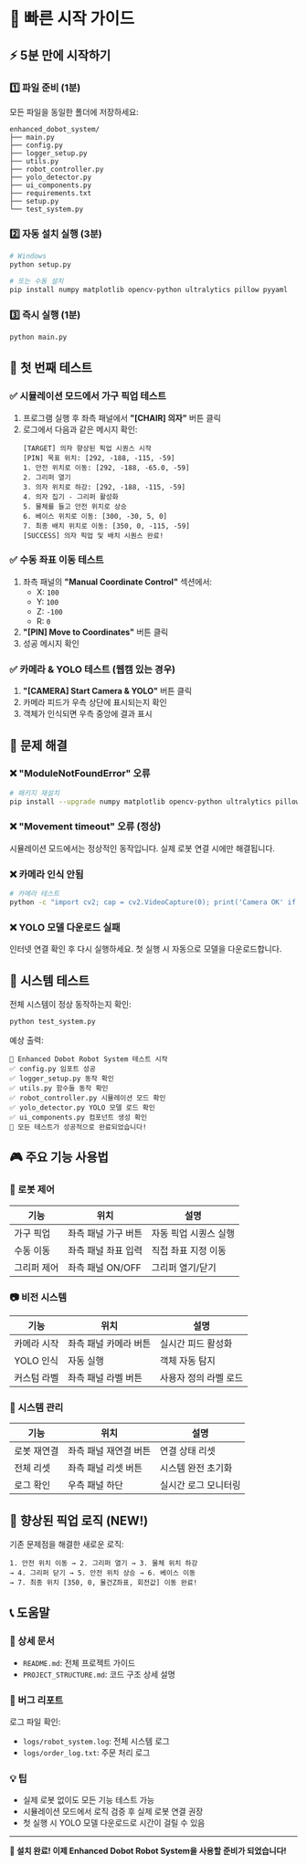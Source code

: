 # 🚀 빠른 시작 가이드

## ⚡ 5분 만에 시작하기

### 1️⃣ 파일 준비 (1분)
모든 파일을 동일한 폴더에 저장하세요:
```
enhanced_dobot_system/
├── main.py
├── config.py
├── logger_setup.py
├── utils.py
├── robot_controller.py
├── yolo_detector.py
├── ui_components.py
├── requirements.txt
├── setup.py
└── test_system.py
```

### 2️⃣ 자동 설치 실행 (3분)
```bash
# Windows
python setup.py

# 또는 수동 설치
pip install numpy matplotlib opencv-python ultralytics pillow pyyaml
```

### 3️⃣ 즉시 실행 (1분)
```bash
python main.py
```

## 🎯 첫 번째 테스트

### ✅ 시뮬레이션 모드에서 가구 픽업 테스트
1. 프로그램 실행 후 좌측 패널에서 **"[CHAIR] 의자"** 버튼 클릭
2. 로그에서 다음과 같은 메시지 확인:
   ```
   [TARGET] 의자 향상된 픽업 시퀀스 시작
   [PIN] 목표 위치: [292, -188, -115, -59]
   1. 안전 위치로 이동: [292, -188, -65.0, -59]
   2. 그리퍼 열기
   3. 의자 위치로 하강: [292, -188, -115, -59]
   4. 의자 집기 - 그리퍼 활성화
   5. 물체를 들고 안전 위치로 상승
   6. 베이스 위치로 이동: [300, -30, 5, 0]
   7. 최종 배치 위치로 이동: [350, 0, -115, -59]
   [SUCCESS] 의자 픽업 및 배치 시퀀스 완료!
   ```

### ✅ 수동 좌표 이동 테스트
1. 좌측 패널의 **"Manual Coordinate Control"** 섹션에서:
   - X: `100`
   - Y: `100` 
   - Z: `-100`
   - R: `0`
2. **"[PIN] Move to Coordinates"** 버튼 클릭
3. 성공 메시지 확인

### ✅ 카메라 & YOLO 테스트 (웹캠 있는 경우)
1. **"[CAMERA] Start Camera & YOLO"** 버튼 클릭
2. 카메라 피드가 우측 상단에 표시되는지 확인
3. 객체가 인식되면 우측 중앙에 결과 표시

## 🔧 문제 해결

### ❌ "ModuleNotFoundError" 오류
```bash
# 패키지 재설치
pip install --upgrade numpy matplotlib opencv-python ultralytics pillow pyyaml
```

### ❌ "Movement timeout" 오류 (정상)
시뮬레이션 모드에서는 정상적인 동작입니다. 실제 로봇 연결 시에만 해결됩니다.

### ❌ 카메라 인식 안됨
```bash
# 카메라 테스트
python -c "import cv2; cap = cv2.VideoCapture(0); print('Camera OK' if cap.isOpened() else 'Camera Failed')"
```

### ❌ YOLO 모델 다운로드 실패
인터넷 연결 확인 후 다시 실행하세요. 첫 실행 시 자동으로 모델을 다운로드합니다.

## 🧪 시스템 테스트

전체 시스템이 정상 동작하는지 확인:
```bash
python test_system.py
```

예상 출력:
```
🧪 Enhanced Dobot Robot System 테스트 시작
✅ config.py 임포트 성공
✅ logger_setup.py 동작 확인
✅ utils.py 함수들 동작 확인
✅ robot_controller.py 시뮬레이션 모드 확인
✅ yolo_detector.py YOLO 모델 로드 확인
✅ ui_components.py 컴포넌트 생성 확인
🎉 모든 테스트가 성공적으로 완료되었습니다!
```

## 🎮 주요 기능 사용법

### 🤖 로봇 제어
| 기능 | 위치 | 설명 |
|------|------|------|
| 가구 픽업 | 좌측 패널 가구 버튼 | 자동 픽업 시퀀스 실행 |
| 수동 이동 | 좌측 패널 좌표 입력 | 직접 좌표 지정 이동 |
| 그리퍼 제어 | 좌측 패널 ON/OFF | 그리퍼 열기/닫기 |

### 📷 비전 시스템  
| 기능 | 위치 | 설명 |
|------|------|------|
| 카메라 시작 | 좌측 패널 카메라 버튼 | 실시간 피드 활성화 |
| YOLO 인식 | 자동 실행 | 객체 자동 탐지 |
| 커스텀 라벨 | 좌측 패널 라벨 버튼 | 사용자 정의 라벨 로드 |

### 🔧 시스템 관리
| 기능 | 위치 | 설명 |
|------|------|------|
| 로봇 재연결 | 좌측 패널 재연결 버튼 | 연결 상태 리셋 |
| 전체 리셋 | 좌측 패널 리셋 버튼 | 시스템 완전 초기화 |
| 로그 확인 | 우측 패널 하단 | 실시간 로그 모니터링 |

## 🎯 향상된 픽업 로직 (NEW!)

기존 문제점을 해결한 새로운 로직:
```
1. 안전 위치 이동 → 2. 그리퍼 열기 → 3. 물체 위치 하강 
→ 4. 그리퍼 닫기 → 5. 안전 위치 상승 → 6. 베이스 이동 
→ 7. 최종 위치 [350, 0, 물건Z좌표, 회전값] 이동 완료!
```

## 📞 도움말

### 📖 상세 문서
- `README.md`: 전체 프로젝트 가이드
- `PROJECT_STRUCTURE.md`: 코드 구조 상세 설명

### 🐛 버그 리포트
로그 파일 확인:
- `logs/robot_system.log`: 전체 시스템 로그
- `logs/order_log.txt`: 주문 처리 로그

### 💡 팁
- 실제 로봇 없이도 모든 기능 테스트 가능
- 시뮬레이션 모드에서 로직 검증 후 실제 로봇 연결 권장
- 첫 실행 시 YOLO 모델 다운로드로 시간이 걸릴 수 있음

---

**🎉 설치 완료! 이제 Enhanced Dobot Robot System을 사용할 준비가 되었습니다!**